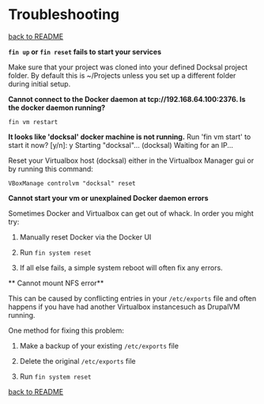 # Troubleshooting
[back to README](../../README.md)


**```fin up``` or ```fin reset``` fails to start your services**

Make sure that your project was cloned into your defined Docksal project folder. By default this is ~/Projects unless you set up a different folder during initial setup. 

**Cannot connect to the Docker daemon at tcp://192.168.64.100:2376. Is the docker daemon running?**

```fin vm restart```

**It looks like 'docksal' docker machine is not running.**
Run 'fin vm start' to start it now? [y/n]: y
Starting "docksal"...
(docksal) Waiting for an IP...

Reset your Virtualbox host (docksal) either in the Virtualbox Manager gui or by running this command:

```VBoxManage controlvm "docksal" reset```

**Cannot start your vm or unexplained Docker daemon errors**

Sometimes Docker and Virtualbox can get out of whack. In order you might try:

1. Manually reset Docker via the Docker UI

2. Run ```fin system reset```

3. If all else fails, a simple system reboot will often fix any errors.

** Cannot mount NFS error**

This can be caused by conflicting entries in your ```/etc/exports``` file and often happens if you have had another Virtualbox instancesuch as DrupalVM running. 

One method for fixing this problem:

1. Make a backup of your existing ```/etc/exports``` file

2. Delete the original ```/etc/exports``` file

3. Run ```fin system reset```

[back to README](../../README.md)

